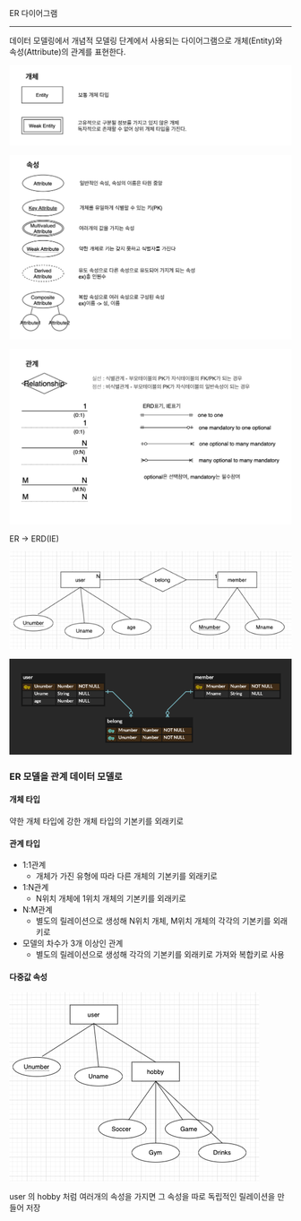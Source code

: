 ER 다이어그램

---

데이터 모델링에서 개념적 모델링 단계에서 사용되는 다이어그램으로 개체(Entity)와 속성(Attribute)의 관계를 표현한다.

![image-20211014144439610](../images/image-20211014144439610.png)

![image-20211014144458906](../images/image-20211014144458906.png)

![image-20211014144516326](../images/image-20211014144516326.png)

ER -> ERD(IE)

![image-20211014210724136](../images/image-20211014210724136.png)

![image-20211014211201714](../images/image-20211014211201714.png)



### ER 모델을 관계 데이터 모델로

#### 개체 타입

약한 개체 타입에 강한 개체 타입의 기본키를 외래키로

#### 관계 타입

- 1:1관계
	-  개체가 가진 유형에 따라 다른 개체의 기본키를 외래키로
- 1:N관계
	- N위치 개체에 1위치 개체의 기본키를 외래키로
- N:M관계
	- 별도의 릴레이션으로 생성해 N위치 개체, M위치 개체의 각각의 기본키를 외래키로
- 모델의 차수가 3개 이상인 관계
	- 별도의 릴레이션으로 생성해 각각의 기본키를 외래키로 가져와 복합키로 사용

#### 다중값 속성

![image-20211014215707039](../images/image-20211014215707039.png)

user 의 hobby 처럼 여러개의 속성을 가지면 그 속성을 따로 독립적인 릴레이션을 만들어 저장


